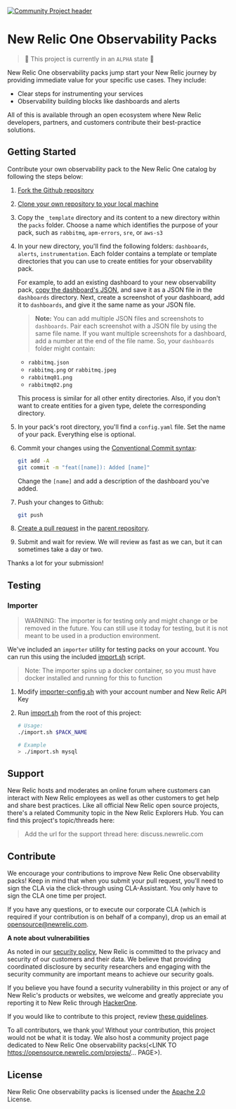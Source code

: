 [![Community Project header](https://github.com/newrelic/opensource-website/raw/master/src/images/categories/Community_Project.png)](https://opensource.newrelic.com/oss-category/#community-project)


# New Relic One Observability Packs

> 🧪 This project is currently in an `ALPHA` state 🧪

New Relic One observability packs jump start your New Relic journey by providing immediate value for your specific use cases. They include:

- Clear steps for instrumenting your services
- Observability building blocks like dashboards and alerts

All of this is available through an open ecosystem where New Relic developers, partners, and customers contribute their best-practice solutions.

## Getting Started

Contribute your own observability pack to the New Relic One catalog by following the steps below:

1. [Fork the Github repository](https://help.github.com/en/github/getting-started-with-github/fork-a-repo#fork-an-example-repository)

2. [Clone your own repository to your local machine](https://help.github.com/en/github/creating-cloning-and-archiving-repositories/cloning-a-repository)

3. Copy the `_template` directory and its content to a new directory within the `packs` folder. Choose a name which identifies the purpose of your pack, such as `rabbitmq`, `apm-errors`, `sre`, or `aws-s3`

4. In your new directory, you'll find the following folders: `dashboards`, `alerts`, `instrumentation`. Each folder contains a template or template directories that you can use to create entities for your observability pack.

    For example, to add an existing dashboard to your new observability pack, [copy the dashboard's JSON](https://docs.newrelic.com/docs/query-your-data/explore-query-data/dashboards/manage-your-dashboard/#dash-json), and save it as a JSON file in the `dashboards` directory. Next, create a screenshot of your dashboard, add it to `dashboards`, and give it the same name as your JSON file.

    > **Note:** You can add multiple JSON files and screenshots to `dashboards`. Pair each screenshot with a JSON file by using the same file name. If you want multiple screenshots for a dashboard, add a number at the end of the file name. So, your `dashboards` folder might contain:

      - `rabbitmq.json`
      - `rabbitmq.png` or `rabbitmq.jpeg`
      - `rabbitmq01.png`
      - `rabbitmq02.png`

    This process is similar for all other entity directories. Also, if you don't want to create entities for a given type, delete the corresponding directory.

5. In your pack's root directory, you'll find a `config.yaml` file. Set the name of your pack. Everything else is optional.

6. Commit your changes using the [Conventional Commit syntax](./CONTRIBUTING.md#using-conventional-commits):

    ```sh
    git add -A
    git commit -m "feat([name]): Added [name]"
    ```

    Change the `[name]` and add a description of the dashboard you've added.

7. Push your changes to Github:

    ```sh
    git push
    ```

8. [Create a pull request](https://help.github.com/en/github/collaborating-with-issues-and-pull-requests/creating-a-pull-request) in the [parent repository](https://github.com/newrelic/newrelic-observability-packs/compare?expand=1).

9. Submit and wait for review. We will review as fast as we can, but it can sometimes take a day or two.

Thanks a lot for your submission!

## Testing

### Importer

> WARNING: The importer is for testing only and might change or be removed in the future. You can still use it today for testing, but it is not meant to be used in a production environment.

We've included an `importer` utility for testing packs on your account. You can run this using the included [import.sh](./import.sh) script.

> Note: The importer spins up a docker container, so you must have docker installed and running for this to function

1. Modify [importer-config.sh](./importer-config.sh) with your account number and New Relic API Key
2. Run [import.sh](./import.sh) from the root of this project:

   ```bash
   # Usage:
   ./import.sh $PACK_NAME

   # Example
   > ./import.sh mysql
   ```

## Support

New Relic hosts and moderates an online forum where customers can interact with New Relic employees as well as other customers to get help and share best practices. Like all official New Relic open source projects, there's a related Community topic in the New Relic Explorers Hub. You can find this project's topic/threads here:

>Add the url for the support thread here: discuss.newrelic.com

## Contribute

We encourage your contributions to improve New Relic One observability packs! Keep in mind that when you submit your pull request, you'll need to sign the CLA via the click-through using CLA-Assistant. You only have to sign the CLA one time per project.

If you have any questions, or to execute our corporate CLA (which is required if your contribution is on behalf of a company), drop us an email at opensource@newrelic.com.

**A note about vulnerabilities**

As noted in our [security policy](../../security/policy), New Relic is committed to the privacy and security of our customers and their data. We believe that providing coordinated disclosure by security researchers and engaging with the security community are important means to achieve our security goals.

If you believe you have found a security vulnerability in this project or any of New Relic's products or websites, we welcome and greatly appreciate you reporting it to New Relic through [HackerOne](https://hackerone.com/newrelic).

If you would like to contribute to this project, review [these guidelines](./CONTRIBUTING.md).

To all contributors, we thank you!  Without your contribution, this project would not be what it is today.  We also host a community project page dedicated to New Relic One observability packs(<LINK TO https://opensource.newrelic.com/projects/... PAGE>).

## License

New Relic One observability packs is licensed under the [Apache 2.0](http://apache.org/licenses/LICENSE-2.0.txt) License.
